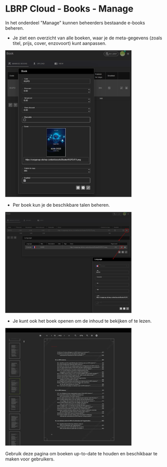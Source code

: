 # LBRP Cloud - Books - Manage

In het onderdeel "Manage" kunnen beheerders bestaande e-books beheren. 

- Je ziet een overzicht van alle boeken, waar je de meta-gegevens (zoals titel, prijs, cover, enzovoort) kunt aanpassen.

<img src="./books.png" alt="books.png" style="width:400px;"/>

- Per boek kun je de beschikbare talen beheren.

<img src="./languages.png" alt="languages.png" style="width:400px;"/>

- Je kunt ook het boek openen om de inhoud te bekijken of te lezen.

<img src="./read.png" alt="read.png" style="width:400px;"/>

Gebruik deze pagina om boeken up-to-date te houden en beschikbaar te maken voor gebruikers.
